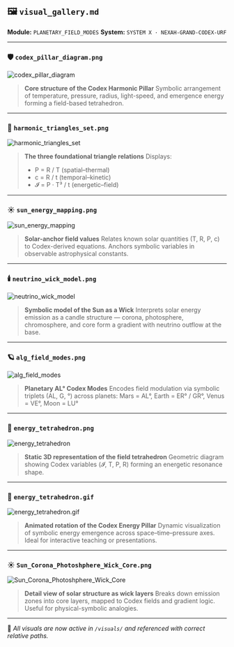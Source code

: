 ## 🖼️ `visual_gallery.md`

**Module:** `PLANETARY_FIELD_MODES`
**System:** `SYSTEM X · NEXAH-GRAND-CODEX-URF`

---

### 🛡️ `codex_pillar_diagram.png`

![codex\_pillar\_diagram](visuals/codex_pillar_diagram.png)

> **Core structure of the Codex Harmonic Pillar**
> Symbolic arrangement of temperature, pressure, radius, light-speed, and emergence energy forming a field-based tetrahedron.

---

### 🔺 `harmonic_triangles_set.png`

![harmonic\_triangles\_set](visuals/harmonic_triangles_set.png)

> **The three foundational triangle relations**
> Displays:
>
> * P = R / T (spatial–thermal)
> * c = R / t (temporal–kinetic)
> * 𝓘 = P · T³ / t (energetic–field)

---

### ☀️ `sun_energy_mapping.png`

![sun\_energy\_mapping](visuals/sun_energy_mapping.png)

> **Solar-anchor field values**
> Relates known solar quantities (T, R, P, c) to Codex-derived equations. Anchors symbolic variables in observable astrophysical constants.

---

### 🕯️ `neutrino_wick_model.png`

![neutrino\_wick\_model](visuals/neutrino_wick_model.png)

> **Symbolic model of the Sun as a Wick**
> Interprets solar energy emission as a candle structure — corona, photosphere, chromosphere, and core form a gradient with neutrino outflow at the base.

---

### 🪐 `alg_field_modes.png`

![alg\_field\_modes](visuals/alg_field_modes.png)

> **Planetary AL° Codex Modes**
> Encodes field modulation via symbolic triplets (AL, G, °) across planets:
> Mars = AL°, Earth = ER° / GR°, Venus = VE°, Moon = LU°

---

### 🔺 `energy_tetrahedron.png`

![energy\_tetrahedron](visuals/energy_tetrahedron.png)

> **Static 3D representation of the field tetrahedron**
> Geometric diagram showing Codex variables (𝓘, T, P, R) forming an energetic resonance shape.

---

### 🔄 `energy_tetrahedron.gif`

![energy\_tetrahedron.gif](visuals/energy_tetrahedron.gif)

> **Animated rotation of the Codex Energy Pillar**
> Dynamic visualization of symbolic energy emergence across space–time–pressure axes. Ideal for interactive teaching or presentations.

---

### ☀️ `Sun_Corona_Photoshphere_Wick_Core.png`

![Sun\_Corona\_Photoshphere\_Wick\_Core](visuals/Sun_Corona_Photoshpphere_Wick_Core.png)

> **Detail view of solar structure as wick layers**
> Breaks down emission zones into core layers, mapped to Codex fields and gradient logic. Useful for physical-symbolic analogies.

---

🛌 *All visuals are now active in `/visuals/` and referenced with correct relative paths.*
